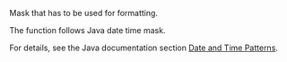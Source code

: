 Mask that has to be used for formatting.

The function follows Java date time mask.

For details, see the Java documentation section [Date and Time Patterns](https://docs.oracle.com/javase/8/docs/api/java/text/SimpleDateFormat.html).